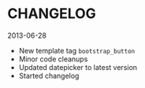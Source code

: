 CHANGELOG
=========

2013-06-28
* New template tag `bootstrap_button`
* Minor code cleanups
* Updated datepicker to latest version
* Started changelog